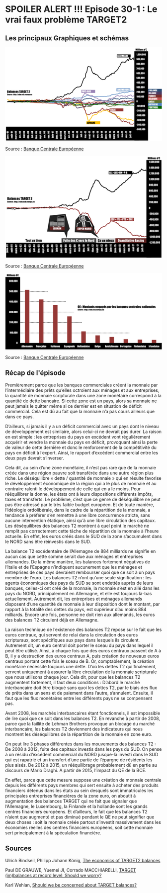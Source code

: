 # SPOILER ALERT !!! Episode 30-1 : Le vrai faux problème TARGET2

## Les principaux Graphiques et schémas

![Evolution des balances T2](./images/TARGET2.png "Evolution des balances T2")

Source : [Banque Centrale Européenne](http://sdw.ecb.europa.eu/browse.do?node=9691112)

![Récap T2](./images/TARGET2_Historique.png "Récap T2")

Source : [Banque Centrale Européenne](http://sdw.ecb.europa.eu/browse.do?node=9691112)

![Montants engagés par les banques centrales nationales européennes dans le cadre du QE](./images/QE_Montant_Par_BC.png "Montants engagés par les banques centrales nationales européennes dans le cadre du QE")

Source : [Banque Centrale Européenne](https://www.ecb.europa.eu/mopo/implement/omt/html/index.en.html#pspp)

## Récap de l'épisode

Premièrement parce que les banques commerciales créent la monnaie par l’intermédiaire des prêts qu’elles octroient aux ménages et aux entreprises, la quantité de monnaie scripturale dans une zone monétaire correspond à la quantité de dette bancaire. Si cette zone est un pays, alors sa monnaie ne peut jamais le quitter même si ce dernier est en situation de déficit commercial. Cela est dû au fait que la monnaie n’a pas cours ailleurs que dans ce pays.

D’ailleurs, si jamais il y a un déficit commercial avec un pays dont le niveau de développement est similaire, alors celui-ci ne devrait pas durer. La raison en est simple : les entreprises du pays en excédent vont régulièrement acquérir et vendre la monnaie du pays en déficit, provoquant ainsi la perte de valeur de cette dernière et donc le renforcement de la compétitivité du pays en déficit à l’export. Ainsi, le rapport d’excédent commercial entre les deux pays devrait s’inverser.

Cela dit, au sein d’une zone monétaire, il n’est pas rare que de la monnaie créée dans une région pauvre soit transférée dans une autre région plus riche. Le déséquilibre « dette / quantité de monnaie » qui en résulte favorise le développement économique de la région qui a le plus de monnaie et au contraire ralenti le développement de celle qui en a le moins. Pour rééquilibrer la donne, les états ont à leurs dispositions différents impôts, taxes et transferts. Le problème, c’est que ce genre de déséquilibre ne peut pas être adressé par le très faible budget européen. Et de toute manière, l’idéologie ordolibérale, dans le cadre de la répartition de la monnaie, a tendance à préférer s’en remettre à une libre concurrence stricte, sans aucune intervention étatique, ainsi qu’à une libre circulation des capitaux. Les déséquilibres des balances T2 montrent à quel point le marché ne remplit pas correctement cette tâche de répartition de la monnaie à l’heure actuelle. En effet, les euros créés dans le SUD de la zone s’accumulent dans le NORD sans être réinvestis dans le SUD.

La balance T2 excédentaire de l’Allemagne de 884 milliards ne signifie en aucun cas que cette somme serait due aux ménages et entreprises allemandes. De la même manière, les balances fortement négatives de l’Italie et de l’Espagne n’indiquent aucunement que les ménages et entreprises de ces pays devraient rembourser quoi que ce soit à un pays membre de l’euro. Les balances T2 n’ont qu’une seule signification : les agents économiques des pays du SUD se sont endettés auprès de leurs banques, celles-ci ont créé de la monnaie, la monnaie s’est en allé dans les pays du NORD, principalement en Allemagne, et elle est toujours là-bas actuellement. Autrement dit, les entreprises et ménages allemands disposent d’une quantité de monnaie à leur disposition dont le montant, par rapport à la totalité des dettes du pays, est supérieur d’au moins 884 milliards. Encore une fois, personne ne doit rien aux allemands, les euros des balances T2 circulent déjà en Allemagne.

La raison technique de l’existence des balances T2 repose sur le fait que les euros centraux, qui servent de relai dans la circulation des euros scripturaux, sont spécifiques aux pays dans lesquels ils circulent. Autrement dit, un euro central doit porter le sceau du pays dans lequel il peut être utilisé. Ainsi, à chaque fois que des euros centraux passent de A à B, il y a destruction des euros centraux A, puis création de nouveaux euros centraux portant cette fois le sceau de B. Or, comptablement, la création monétaire nécessite toujours une dette. D’où les dettes T2 qui finalement, servent uniquement à assurer la libre circulation de la monnaie scripturale que nous utilisons chaque jour.
Cela dit, pour que les balances T2 augmentent fortement, il faut deux conditions :
D’abord le marché interbancaire doit être bloqué sans quoi les dettes T2, par le biais des flux de prêts dans un sens et de paiement dans l’autre, s’annulent. Ensuite, il faut que les flux monétaires entre les différents pays ne se compensent pas.

Avant 2008, les marchés interbancaires étant fonctionnels, il est impossible de lire quoi que ce soit dans les balances T2. En revanche à partir de 2008, parce que la faillite de Lehman Brothers provoque un blocage du marché interbancaire, les balances T2 deviennent des indicateurs qui nous montrent les déséquilibres de la répartition de la monnaie en zone euro.

On peut lire 3 phases différentes dans les mouvements des balances T2 :
De 2008 à 2012, fuite des capitaux investis dans les pays du SUD. On pense à un résidu d’excédent commercial du NORD jusque-là investi dans le SUD qui est rapatrié et un transfert d’une partie de l’épargne de résidents les plus aisés. De 2012 à 2015, un rééquilibrage probablement dû en partie au discours de Mario Draghi. A partir de 2015, l’impact du QE de la BCE. 

En effet, parce que cette mesure suppose une création de monnaie centrale depuis les différents pays membres qui sert ensuite à acheter des produits financiers détenus dans les états au sein desquels sont immatriculés les principales entreprises financières de la zone euro, on aboutit à augmentation des balances TARGET qui ne fait que signaler que l’Allemagne, le Luxembourg, la Finlande et la hollande sont les grands centres financiers européens.
Et d’ailleurs, le fait que les balances T2 n’aient que augmenté et pas diminué pendant le QE ne peut signifier que deux choses : soit la monnaie créée partout s’investit massivement dans les économies réelles des centres financiers européens, soit cette monnaie sert principalement à la spéculation financière.

## Sources

Ulrich Bindseil, Philipp Johann König, [The economics of TARGET2 balances](http://sfb649.wiwi.hu-berlin.de/papers/pdf/SFB649DP2011-035.pdf)

Paul DE GRAUWE, Yuemei JI, Corrado MACCHIARELLI, [TARGET (im)balances at record level: Should we worry?](http://www.europarl.europa.eu/RegData/etudes/IDAN/2017/607365/IPOL_IDA(2017)607365_EN.pdf)


Karl Wehlan, [Should we be concerned about TARGET balances?](http://www.europarl.europa.eu/RegData/etudes/IDAN/2017/607366/IPOL_IDA(2017)607366_EN.pdf)

